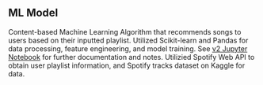 ## ML Model
Content-based Machine Learning Algorithm that recommends songs to users based on their inputted playlist. Utilized Scikit-learn and Pandas for data processing, feature engineering, and model training. See [v2 Jupyter Notebook]([https://github.com/RohitValiveti/music-discovery-app/blob/main/model/notebooks/modelv2.ipynb](https://github.com/RohitValiveti/music-discovery-app/blob/main/model/modelv2.ipynb)) for further documentation and notes. Utilizied Spotify Web API to obtain user playlist information, and Spotify tracks dataset on Kaggle for data.
